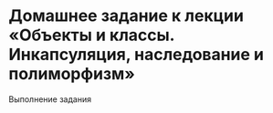 # Домашнее задание к лекции «Объекты и классы. Инкапсуляция, наследование и полиморфизм»

Выполнение задания